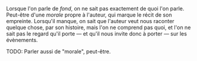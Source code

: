 <!-- Page: #466 Le fond de l'histoire -->

Lorsque l'on parle de *fond*, on ne sait pas exactement de quoi l'on parle. Peut-être d'une *morale* propre à l'auteur, qui marque le récit de son empreinte. Lorsqu'il manque, on sait que l'auteur veut nous raconter quelque chose, par son histoire, mais l'on ne comprend pas quoi, et l'on ne sait pas le regard qu'il porte — et qu'il nous invite donc à porter — sur les évènements.

<adminonly>
  TODO: Parler aussi de "morale", peut-être.
</adminonly>